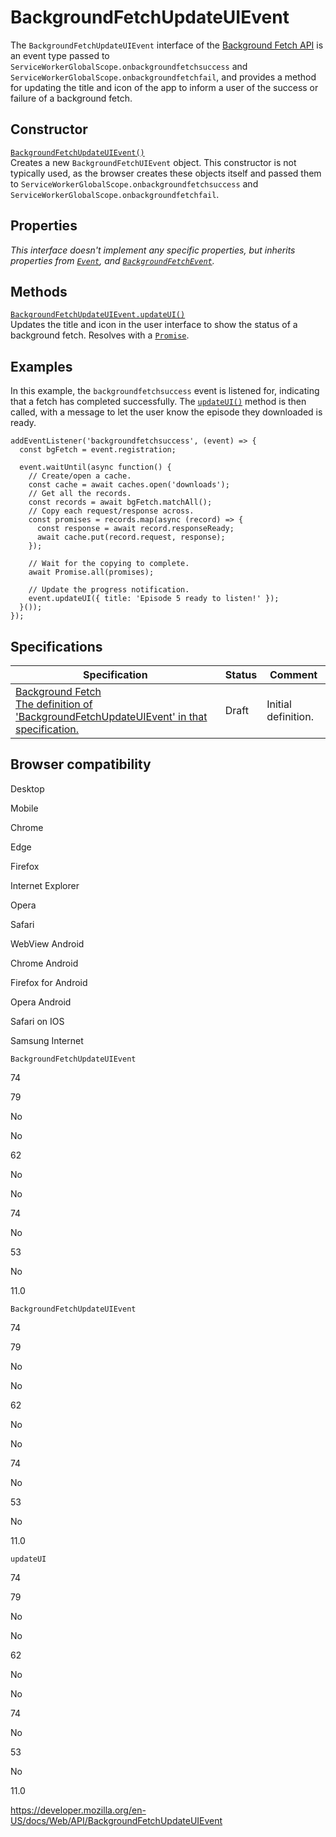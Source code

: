 # BackgroundFetchUpdateUIEvent

The `BackgroundFetchUpdateUIEvent` interface of the [Background Fetch API](background_fetch_api) is an event type passed to <span class="page-not-created">`ServiceWorkerGlobalScope.onbackgroundfetchsuccess`</span> and <span class="page-not-created">`ServiceWorkerGlobalScope.onbackgroundfetchfail`</span>, and provides a method for updating the title and icon of the app to inform a user of the success or failure of a background fetch.

## Constructor

[`BackgroundFetchUpdateUIEvent()`](backgroundfetchupdateuievent/backgroundfetchupdateuievent)  
Creates a new `BackgroundFetchUIEvent` object. This constructor is not typically used, as the browser creates these objects itself and passed them to <span class="page-not-created">`ServiceWorkerGlobalScope.onbackgroundfetchsuccess`</span> and <span class="page-not-created">`ServiceWorkerGlobalScope.onbackgroundfetchfail`</span>.

## Properties

_This interface doesn't implement any specific properties, but inherits properties from [`Event`](event), and [`BackgroundFetchEvent`](backgroundfetchevent)._

## Methods

[`BackgroundFetchUpdateUIEvent.updateUI()`](backgroundfetchupdateuievent/updateui)  
Updates the title and icon in the user interface to show the status of a background fetch. Resolves with a [`Promise`](https://developer.mozilla.org/en-US/docs/Web/JavaScript/Reference/Global_Objects/Promise).

## Examples

In this example, the `backgroundfetchsuccess` event is listened for, indicating that a fetch has completed successfully. The [`updateUI()`](backgroundfetchupdateuievent/updateui) method is then called, with a message to let the user know the episode they downloaded is ready.

    addEventListener('backgroundfetchsuccess', (event) => {
      const bgFetch = event.registration;

      event.waitUntil(async function() {
        // Create/open a cache.
        const cache = await caches.open('downloads');
        // Get all the records.
        const records = await bgFetch.matchAll();
        // Copy each request/response across.
        const promises = records.map(async (record) => {
          const response = await record.responseReady;
          await cache.put(record.request, response);
        });

        // Wait for the copying to complete.
        await Promise.all(promises);

        // Update the progress notification.
        event.updateUI({ title: 'Episode 5 ready to listen!' });
      }());
    });

## Specifications

<table><thead><tr class="header"><th>Specification</th><th>Status</th><th>Comment</th></tr></thead><tbody><tr class="odd"><td><a href="https://wicg.github.io/background-fetch/#background-fetch-update-ui-event">Background Fetch<br />
<span class="small">The definition of 'BackgroundFetchUpdateUIEvent' in that specification.</span></a></td><td><span class="spec-draft">Draft</span></td><td>Initial definition.</td></tr></tbody></table>

## Browser compatibility

Desktop

Mobile

Chrome

Edge

Firefox

Internet Explorer

Opera

Safari

WebView Android

Chrome Android

Firefox for Android

Opera Android

Safari on IOS

Samsung Internet

`BackgroundFetchUpdateUIEvent`

74

79

No

No

62

No

No

74

No

53

No

11.0

`BackgroundFetchUpdateUIEvent`

74

79

No

No

62

No

No

74

No

53

No

11.0

`updateUI`

74

79

No

No

62

No

No

74

No

53

No

11.0

<a href="https://developer.mozilla.org/en-US/docs/Web/API/BackgroundFetchUpdateUIEvent" class="_attribution-link">https://developer.mozilla.org/en-US/docs/Web/API/BackgroundFetchUpdateUIEvent</a>
